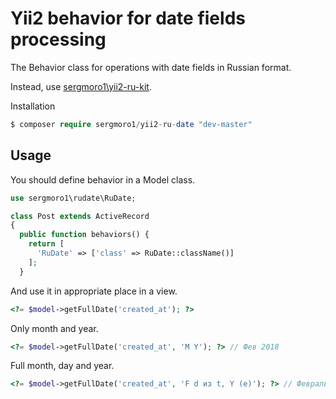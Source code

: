 Yii2 behavior for date fields processing
========================================

The Behavior class for operations with date fields in Russian format.

Instead, use [sergmoro1\yii2-ru-kit](https://github.com/sergmoro1/yii2-ru-kit).

Installation

```php
$ composer require sergmoro1/yii2-ru-date "dev-master"
```

Usage
-----

You should define behavior in a Model class.

```php
use sergmoro1\rudate\RuDate;

class Post extends ActiveRecord
{
  public function behaviors() {
    return [
      'RuDate' => ['class' => RuDate::className()]
    ];
  }
```

And use it in appropriate place in a view.

```php
<?= $model->getFullDate('created_at'); ?>
```

Only month and year.

```php
<?= $model->getFullDate('created_at', 'M Y'); ?> // Фев 2018
```

Full month, day and year.

```php
<?= $model->getFullDate('created_at', 'F d из t, Y (e)'); ?> // Февраль 13 из 28, 2018 (UTC)
```
